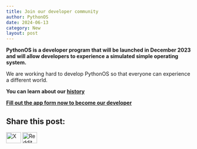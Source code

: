```yaml
---
title: Join our developer community
author: PythonOS
date: 2024-06-13
category: New
layout: post
---
```


__PythonOS is a developer program that will be launched in December 2023 and will allow developers to experience a simulated simple operating system.__

We are working hard to develop PythonOS so that everyone can experience a different world.

__You can learn about our [history](https://www.xyehr.cn/#timeline)__

__[Fill out the app form now to become our developer](https://airtable.com/app4kvVeOe2p7NIIf/pagTgearHfOHwZDOk/form)__

## Share this post:

<p align="left">
<a href="https://x.com/" target="blank"><img src="https://upload.wikimedia.org/wikipedia/commons/6/6f/Logo_of_Twitter.svg" height="30" width="40" alt="X"></a>
<a href="https://reddit.com/" target="blank"><img src="https://www.svgrepo.com/show/354270/reddit-icon.svg" height="30" width="40" alt="Reddit"></a>
</p>
